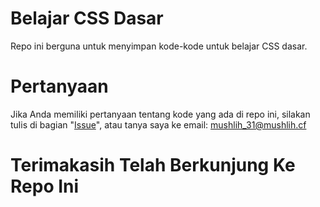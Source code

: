 # Belajar CSS Dasar
Repo ini berguna untuk menyimpan kode-kode untuk belajar CSS dasar.
# Pertanyaan
Jika Anda memiliki pertanyaan tentang kode yang ada di repo ini, silakan tulis di bagian "[Issue](https://github.com/mushlih-almubarak/belajar-css-dasar/issues)", atau tanya saya ke email: mushlih_31@mushlih.cf
# Terimakasih Telah Berkunjung Ke Repo Ini

